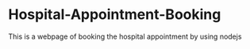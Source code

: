 # Hospital-Appointment-Booking
This is a webpage of booking the hospital appointment by using nodejs
